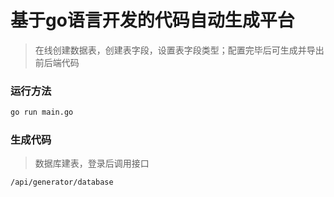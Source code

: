 # 基于go语言开发的代码自动生成平台

> 在线创建数据表，创建表字段，设置表字段类型；配置完毕后可生成并导出前后端代码

### 运行方法
```bash
go run main.go
```

### 生成代码
> 数据库建表，登录后调用接口
```bash
/api/generator/database
```